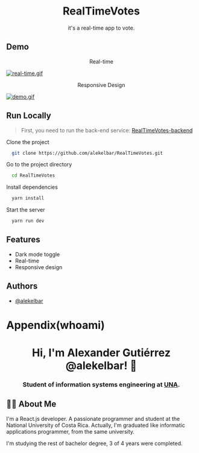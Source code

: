 <h1 align="center">RealTimeVotes</h1>

<p align="center">
it's a real-time app to vote.
</p>

## Demo

<p align="center"> Real-time</p>

[![real-time.gif](https://i.postimg.cc/d0GhrswY/real-time.gif)](https://postimg.cc/bGNYjjZC)

<p align="center">Responsive Design</p>

[![demo.gif](https://i.postimg.cc/YqyLwDbJ/demo.gif)](https://postimg.cc/jLPSHcVX)

## Run Locally

> First, you need to run the back-end service: [RealTimeVotes-backend](https://github.com/alekelbar/RealTimeVotes-backend.git)

Clone the project

```bash
  git clone https://github.com/alekelbar/RealTimeVotes.git
```

Go to the project directory

```bash
  cd RealTimeVotes
```

Install dependencies

```bash
  yarn install
```

Start the server

```bash
  yarn run dev
```

## Features

- Dark mode toggle
- Real-time
- Responsive design

## Authors

- [@alekelbar](https://www.github.com/alekelbar)


# Appendix(whoami)

<h1 align="center">Hi, I'm Alexander Gutiérrez @alekelbar! 👋</h1>

<h3 align="center">Student of information systems engineering at <a href="https://www.una.ac.cr/">UNA</a>.</h3>

## :man_student: About Me
I'm a React.js developer. A passionate programmer and student at the National University of Costa Rica. Actually, I'm graduated like informatic applications programmer, from the same university.

I'm studying the rest of bachelor degree, 3 of 4 years were completed.
